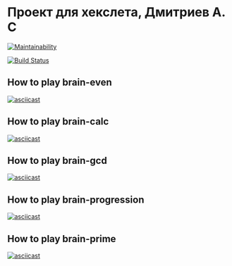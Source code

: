 # Проект для хекслета, Дмитриев А. С

[![Maintainability](https://api.codeclimate.com/v1/badges/a99a88d28ad37a79dbf6/maintainability)](https://codeclimate.com/github/alex1998dmit/project-lvl1-s352)

[![Build Status](https://travis-ci.org/alex1998dmit/project-lvl1-s352.svg?branch=master)](https://travis-ci.org/alex1998dmit/project-lvl1-s352)

## How to play brain-even
[![asciicast](https://asciinema.org/a/uLVnKgAhKAosBTBD7GkfMzBZc.png)](https://asciinema.org/a/uLVnKgAhKAosBTBD7GkfMzBZc)

## How to play brain-calc
[![asciicast](https://asciinema.org/a/3JKCkAMbnQ5qHjxE6NiWXx4ax.png)](https://asciinema.org/a/3JKCkAMbnQ5qHjxE6NiWXx4ax)

## How to play brain-gcd
[![asciicast](https://asciinema.org/a/ygpU1Xp8Qxm8zcIOrREp3qXOM.png)](https://asciinema.org/a/ygpU1Xp8Qxm8zcIOrREp3qXOM)

## How to play brain-progression
[![asciicast](https://asciinema.org/a/lLjyS2V87W4yRwRGVw7Vl9UVz.png)](https://asciinema.org/a/lLjyS2V87W4yRwRGVw7Vl9UVz)

## How to play brain-prime 
[![asciicast](https://asciinema.org/a/CsLP8UCWQ0WSsJxxFbJjmEuES.png)](https://asciinema.org/a/CsLP8UCWQ0WSsJxxFbJjmEuES)